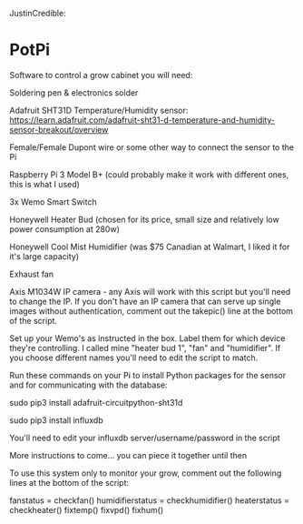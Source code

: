 JustinCredible:
# PotPi
Software to control a grow cabinet
you will need:

Soldering pen & electronics solder

Adafruit SHT31D Temperature/Humidity sensor: https://learn.adafruit.com/adafruit-sht31-d-temperature-and-humidity-sensor-breakout/overview

Female/Female Dupont wire or some other way to connect the sensor to the Pi

Raspberry Pi 3 Model B+ (could probably make it work with different ones, this is what I used)

3x Wemo Smart Switch 

Honeywell Heater Bud (chosen for its price, small size and relatively low power consumption at 280w)

Honeywell Cool Mist Humidifier (was $75 Canadian at Walmart, I liked it for it's large capacity)

Exhaust fan


Axis M1034W IP camera - any Axis will work with this script but you'll need to change the IP. If you don't have an IP camera that can serve up single images without authentication, comment out the takepic() line at the bottom of the script. 


Set up your Wemo's as instructed in the box. Label them for which device they're controlling. I called mine "heater bud 1", "fan" and "humidifier". If you choose different names you'll need to edit the script to match.


Run these commands on your Pi to install Python packages for the sensor and for communicating with the database:

sudo pip3 install adafruit-circuitpython-sht31d

sudo pip3 install influxdb

You'll need to edit your influxdb server/username/password in the script

More instructions to come... you can piece it together until then

To use this system only to monitor your grow, comment out the following lines at the bottom of the script:

fanstatus = checkfan()
humidifierstatus = checkhumidifier()
heaterstatus = checkheater()
fixtemp()
fixvpd()
fixhum()

